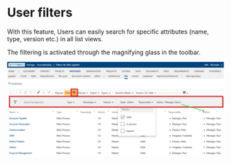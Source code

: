 # User filters

With this feature, Users can easily search for specific attributes (name, type, version etc.) in all list views. 

The filtering is activated through the magnifying glass in the toolbar.  

![screen](../media/user-filters.png)